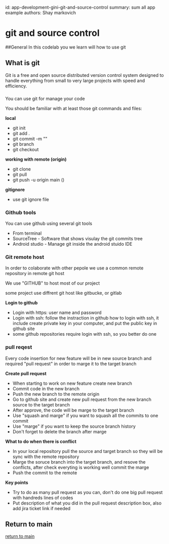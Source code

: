 id: app-development-gini-git-and-source-control
summary: sum all app example
authors: Shay markovich

# git and source control
<!-- ------------------------ -->
##General
In this codelab you we learn will how to use git

<!-- ------------------------ -->
## What is git
Git is a free and open source distributed version control system designed to handle everything from small to very large projects with speed and efficiency.

###
You can use git for manage your code

You should be familiar with at least those git commands and files:

**local**
- git init
- git add .
- git commit -m ""
- git branch
- git checkout

**working with remote (origin)**
- git clone
- git pull
- git push -u origin main ()

**gitignore**
- use git ignore file

### Github tools

You can use github using several git tools
- From terminal
- SourceTree - Software that shows visulay the git commits tree
- Android studio - Manage git inside the android stuido IDE


### Git remote host
In order to colaborate  with other pepole we use a common remote repository in remote git host

We use "GITHUB" to host most of our project

some project use diffrent git host like gitbucke, or gitlab

**Login to github**
- Login with https: user name and password
- Login with ssh: follow the instraction in github how to login with ssh, it include create private key in your computer, and put the public key in github site
- some github repositories require login with ssh, so you better do one

### pull reqest

Every code insertion for new feature will be in new source branch and required "pull request" in order to marge it to the target branch

**Create pull request**
- When starting to work on new feature create new branch
- Commit code in the new branch
- Push the new branch to the remote origin
- Go to github site and create new pull request from the new branch source to the target branch
- After approve, the code will be marge to the target branch
- Use "squash and marge" if you want to squash all the commits to one commit
- Use "marge" if you want to keep the source branch history
- Don't forget to delete the branch after marge

**What to do when there is conflict**
- In your local repository pull the source and target branch so they will be sync with the remote repository
- Marge the soruce branch into the target branch, and resove the conflicts, after check everyting is working well commit the marge
- Push the commit to the remote

**Key points**
- Try to do as many pull request as you can, don't do one big pull request with handreds lines of codes
- Put description of what you did in the pull request description box, also add jira ticket link if needed


<!-- ------------------------ -->
## Return to main
[return to main](../)